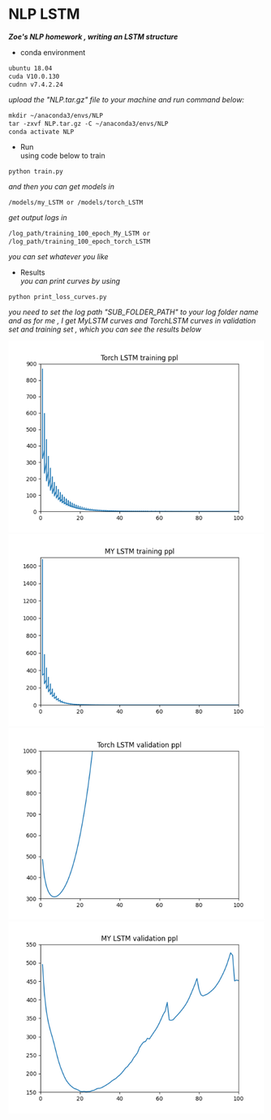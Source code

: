 # NLP LSTM
***Zoe's NLP homework , writing an LSTM structure***
* conda environment
```
ubuntu 18.04
cuda V10.0.130
cudnn v7.4.2.24
```
*upload the "NLP.tar.gz" file to your machine and run command below:*
```
mkdir ~/anaconda3/envs/NLP 
tar -zxvf NLP.tar.gz -C ~/anaconda3/envs/NLP
conda activate NLP
```

* Run</br>
using code below to train
```
python train.py
```
*and then you can get models in</br>*
```
/models/my_LSTM or /models/torch_LSTM
```
*get output logs in*
```
/log_path/training_100_epoch_My_LSTM or /log_path/training_100_epoch_torch_LSTM
```
*you can set whatever you like*

* Results</br>
*you can print curves by using*
```
python print_loss_curves.py
```
*you need to set the log path "SUB_FOLDER_PATH" to your log folder name*</br>
*and as for me , I get MyLSTM curves and TorchLSTM curves in validation set and training set , which you can see the results below*
 <div align=center>
 <img src="https://github.com/ZOUYAYI/NLP_LSTM/blob/main/Torch_LSTM_training_ppl.png" />
 <img src="https://github.com/ZOUYAYI/NLP_LSTM/blob/main/MY_LSTM_training_ppl.png" />
 <img src="https://github.com/ZOUYAYI/NLP_LSTM/blob/main/Torch_LSTM_validation_ppl.png" />
 <img src="https://github.com/ZOUYAYI/NLP_LSTM/blob/main/MY_LSTM_validation_ppl.png" />
 </div>

